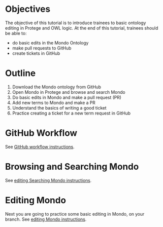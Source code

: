 # Objectives

The objective of this tutorial is to introduce trainees to basic ontology editing in Protege and OWL logic. At the end of this tutorial, trainees should be able to:

-   do basic edits in the Mondo Ontology 
-   make pull requests to GitHub
-   create tickets in GitHub

# Outline

1. Download the Mondo ontology from GitHub
2. Open Mondo in Protege and browse and search Mondo
3. Do basic edits in Mondo and make a pull request (PR)
4. Add new terms to Mondo and make a PR
5. Understand the basics of writing a good ticket
6. Practice creating a ticket for a new term request in GitHub 

GitHub Workflow
============================
See [GitHub workflow instructions](https://github.com/jamesaoverton/obook/blob/master/04-OntologyTheory/github-workflow.md).

Browsing and Searching Mondo
============================

See [editing Searching Mondo instructions](https://github.com/jamesaoverton/obook/blob/master/04-OntologyTheory/SearchingMondo.md).

Editing Mondo
=============

Next you are going to practice some basic editing in Mondo, on your branch. See [editing Mondo instructions](https://github.com/jamesaoverton/obook/blob/master/04-OntologyTheory/editing-mondo.md).

